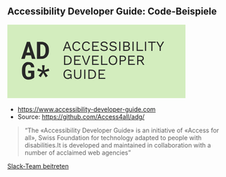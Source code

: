 ## Accessibility Developer Guide: Code-Beispiele

![Accessibility Developer Guide Logo](media/adg.png) <!-- .element class="custom-inline" -->

- https://www.accessibility-developer-guide.com
- Source: https://github.com/Access4all/adg/

> “The «Accessibility Developer Guide» is an initiative of «Access for all», Swiss Foundation for technology adapted to people with disabilities.It is developed and maintained in collaboration with a number of acclaimed web agencies”

[Slack-Team beitreten](https://join.slack.com/t/a11y-dev-guide/shared_invite/zt-481zt544-HZCboLee6JL__6LnHl1N5w)
